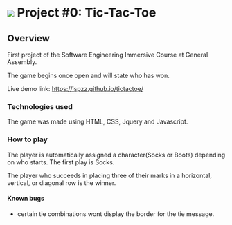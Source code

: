 # ![](https://ga-dash.s3.amazonaws.com/production/assets/logo-9f88ae6c9c3871690e33280fcf557f33.png) Project #0: Tic-Tac-Toe

## Overview

First project of the Software Engineering Immersive Course at General Assembly.

The game begins once open and will state who has won.

Live demo link: https://ispzz.github.io/tictactoe/

### Technologies used

The game was made using HTML, CSS, Jquery and Javascript.

### How to play

The player is automatically assigned a character(Socks or Boots) depending on who starts. The first play is Socks.

The player who succeeds in placing three of their marks in a horizontal, vertical, or diagonal row is the winner.

#### Known bugs

- certain tie combinations wont display the border for the tie message.
